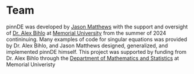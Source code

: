 # Team

pinnDE was developed by [Jason Matthews](https://github.com/JB55Matthews) with the support and oversight of
[Dr. Alex Bihlo](https://www.math.mun.ca/~abihlo/#top) at [Memorial University](https://mun.ca/) 
from the summer of 2024 contininuing. Many examples of code for singular equations was provided by Dr. Alex Bihlo, and Jason Matthews designed, generalized, and implemented pinnDE himself. This project was supported by funding from Dr. Alex Bihlo through 
the [Department of Mathematics and Statistics](https://www.mun.ca/math/) at Memorial Univeristy